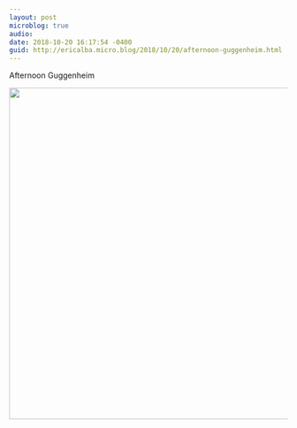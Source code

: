 ```yaml
---
layout: post
microblog: true
audio: 
date: 2018-10-20 16:17:54 -0400
guid: http://ericalba.micro.blog/2018/10/20/afternoon-guggenheim.html
---
```

Afternoon Guggenheim

<img src="http://micro.ericalba.com/uploads/2018/ccb39faa05.jpg" width="600" height="600" />
